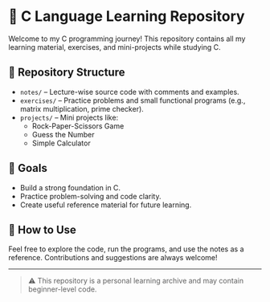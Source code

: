 # 🔧 C Language Learning Repository

Welcome to my C programming journey! This repository contains all my learning material, exercises, and mini-projects while studying C.

## 📂 Repository Structure

- `notes/` – Lecture-wise source code with comments and examples.
- `exercises/` – Practice problems and small functional programs (e.g., matrix multiplication, prime checker).
- `projects/` – Mini projects like:
  - Rock-Paper-Scissors Game
  - Guess the Number
  - Simple Calculator

## 🧠 Goals

- Build a strong foundation in C.
- Practice problem-solving and code clarity.
- Create useful reference material for future learning.

## 🚀 How to Use

Feel free to explore the code, run the programs, and use the notes as a reference. Contributions and suggestions are always welcome!

---

> ⚠️ This repository is a personal learning archive and may contain beginner-level code.
